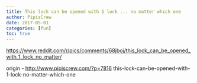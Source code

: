 ```yaml
---
title: This lock can be opened with 1 lock ... no matter which one
author: PipisCrew
date: 2017-05-01
categories: [fun]
toc: true
---
```


https://www.reddit.com/r/pics/comments/68jboj/this_lock_can_be_opened_with_1_lock_no_matter/

origin - http://www.pipiscrew.com/?p=7816 this-lock-can-be-opened-with-1-lock-no-matter-which-one